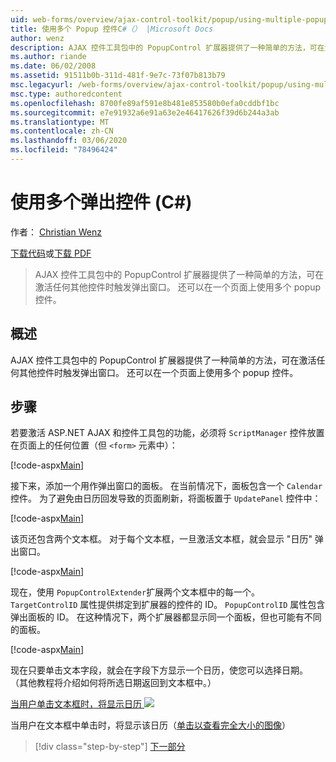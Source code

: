```yaml
---
uid: web-forms/overview/ajax-control-toolkit/popup/using-multiple-popup-controls-cs
title: 使用多个 Popup 控件C#（） |Microsoft Docs
author: wenz
description: AJAX 控件工具包中的 PopupControl 扩展器提供了一种简单的方法，可在激活任何其他控件时触发弹出窗口。 还可以使用 m 。
ms.author: riande
ms.date: 06/02/2008
ms.assetid: 91511b0b-311d-481f-9e7c-73f07b813b79
msc.legacyurl: /web-forms/overview/ajax-control-toolkit/popup/using-multiple-popup-controls-cs
msc.type: authoredcontent
ms.openlocfilehash: 8700fe89af591e8b481e853580b0efa0cddbf1bc
ms.sourcegitcommit: e7e91932a6e91a63e2e46417626f39d6b244a3ab
ms.translationtype: MT
ms.contentlocale: zh-CN
ms.lasthandoff: 03/06/2020
ms.locfileid: "78496424"
---
```

# <a name="using-multiple-popup-controls-c"></a>使用多个弹出控件 (C#)

作者： [Christian Wenz](https://github.com/wenz)

[下载代码](https://download.microsoft.com/download/9/3/f/93f8daea-bebd-4821-833b-95205389c7d0/PopupControl1.cs.zip)或[下载 PDF](https://download.microsoft.com/download/2/d/c/2dc10e34-6983-41d4-9c08-f78f5387d32b/popupcontrol1CS.pdf)

> AJAX 控件工具包中的 PopupControl 扩展器提供了一种简单的方法，可在激活任何其他控件时触发弹出窗口。 还可以在一个页面上使用多个 popup 控件。

## <a name="overview"></a>概述

AJAX 控件工具包中的 PopupControl 扩展器提供了一种简单的方法，可在激活任何其他控件时触发弹出窗口。 还可以在一个页面上使用多个 popup 控件。

## <a name="steps"></a>步骤

若要激活 ASP.NET AJAX 和控件工具包的功能，必须将 `ScriptManager` 控件放置在页面上的任何位置（但 `<form>` 元素中）：

[!code-aspx[Main](using-multiple-popup-controls-cs/samples/sample1.aspx)]

接下来，添加一个用作弹出窗口的面板。 在当前情况下，面板包含一个 `Calendar` 控件。 为了避免由日历回发导致的页面刷新，将面板置于 `UpdatePanel` 控件中：

[!code-aspx[Main](using-multiple-popup-controls-cs/samples/sample2.aspx)]

该页还包含两个文本框。 对于每个文本框，一旦激活文本框，就会显示 "日历" 弹出窗口。

[!code-aspx[Main](using-multiple-popup-controls-cs/samples/sample3.aspx)]

现在，使用 `PopupControlExtender`扩展两个文本框中的每一个。 `TargetControlID` 属性提供绑定到扩展器的控件的 ID。 `PopupControlID` 属性包含弹出面板的 ID。 在这种情况下，两个扩展器都显示同一个面板，但也可能有不同的面板。

[!code-aspx[Main](using-multiple-popup-controls-cs/samples/sample4.aspx)]

现在只要单击文本字段，就会在字段下方显示一个日历，使您可以选择日期。 （其他教程将介绍如何将所选日期返回到文本框中。）

[当用户单击文本框时，将显示日历 ![](using-multiple-popup-controls-cs/_static/image2.png)](using-multiple-popup-controls-cs/_static/image1.png)

当用户在文本框中单击时，将显示该日历（[单击以查看完全大小的图像](using-multiple-popup-controls-cs/_static/image3.png)）

> [!div class="step-by-step"]
> [下一部分](handling-postbacks-from-a-popup-control-with-an-updatepanel-cs.md)
